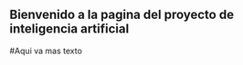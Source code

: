 ## Bienvenido a la pagina del proyecto de inteligencia artificial

#Aqui va mas texto

<script src="https://www.gstatic.com/dialogflow-console/fast/messenger/bootstrap.js?v=1"></script>
<df-messenger intent="WELCOME" chat-title="Criptoeggv" agent-id="483e3af9-cc14-4b9d-a10a-5192d7242159" language-code="es"></df-messenger>
